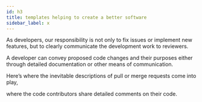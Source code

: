 ```yaml
---
id: h3
title: templates helping to create a better software
sidebar_label: x
---
```


As developers, our responsibility is not only to fix issues or implement new features,
but to clearly communicate the development work to reviewers.

A developer can convey proposed code changes and their purposes either through detailed documentation or other means of communication.

Here’s where the inevitable descriptions of pull or merge requests come into play,

where the code contributors share detailed comments on their code.
